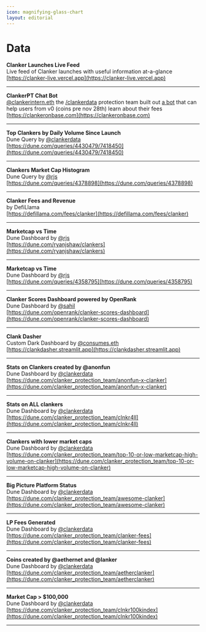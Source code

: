 ```yaml
---
icon: magnifying-glass-chart
layout: editorial
---
```


# Data

**Clanker Launches Live Feed**\
Live feed of Clanker launches with useful information at-a-glance\
[https://clanker-live.vercel.app](https://clanker-live.vercel.app)

***

**ClankerPT Chat Bot**\
<a href="https://warpcast.com/clankerintern.eth">@clankerintern.eth</a> the <a href="https://warpcast.com/~/channel/clankerdata">/clankerdata</a> protection team built out <a href="https://clankeronbase.com">a bot</a> that can help users from v0 (coins pre nov 28th) learn about their fees\
[https://clankeronbase.com](https://clankeronbase.com)

***

**Top Clankers by Daily Volume Since Launch**\
Dune Query by <a href="https://warpcast.com/proxystudio.eth/0x5e54a0d8">@clankerdata</a>\
[https://dune.com/queries/4430479/7418450](https://dune.com/queries/4430479/7418450)

***

**Clankers Market Cap Histogram**\
Dune Query by <a href="https://warpcast.com/rjs/0x47db2683">@rjs</a>\
[https://dune.com/queries/4378898](https://dune.com/queries/4378898)

***

**Clanker Fees and Revenue**\
by DefiLlama\
[https://defillama.com/fees/clanker](https://defillama.com/fees/clanker)

***

**Marketcap vs Time**\
Dune Dashboard by <a href="https://warpcast.com/rjs/0xcaa25957">@rjs</a>\
[https://dune.com/ryanjshaw/clankers](https://dune.com/ryanjshaw/clankers)

***

**Marketcap vs Time**\
Dune Dashboard by <a href="https://warpcast.com/rjs/0x47db2683">@rjs</a>\
[https://dune.com/queries/4358795](https://dune.com/queries/4358795)

***

**Clanker Scores Dashboard powered by OpenRank**\
Dune Dashboard by <a href="https://warpcast.com/sahil/0x16357a7f">@sahil</a>\
[https://dune.com/openrank/clanker-scores-dashboard](https://dune.com/openrank/clanker-scores-dashboard)

***

**Clank Dasher**\
Custom Dark Dashboard by <a href="https://warpcast.com/consumes.eth/0xb4900369">@consumes.eth</a>\
[https://clankdasher.streamlit.app](https://clankdasher.streamlit.app)

***

**Stats on Clankers created by @anonfun**\
Dune Dashboard by <a href="https://warpcast.com/clankerdata">@clankerdata</a>\
[https://dune.com/clanker_protection_team/anonfun-x-clanker](https://dune.com/clanker_protection_team/anonfun-x-clanker)

***

**Stats on ALL clankers**\
Dune Dashboard by <a href="https://warpcast.com/clankerdata">@clankerdata</a>\
[https://dune.com/clanker_protection_team/clnkr4ll](https://dune.com/clanker_protection_team/clnkr4ll)

***

**Clankers with lower market caps**\
Dune Dashboard by <a href="https://warpcast.com/clankerdata">@clankerdata</a>\
[https://dune.com/clanker_protection_team/top-10-or-low-marketcap-high-volume-on-clanker](https://dune.com/clanker_protection_team/top-10-or-low-marketcap-high-volume-on-clanker)

***

**Big Picture Platform Status**\
Dune Dashboard by <a href="https://warpcast.com/clankerdata">@clankerdata</a>\
[https://dune.com/clanker_protection_team/awesome-clanker](https://dune.com/clanker_protection_team/awesome-clanker)

***

**LP Fees Generated**\
Dune Dashboard by <a href="https://warpcast.com/clankerdata">@clankerdata</a>\
[https://dune.com/clanker_protection_team/clanker-fees](https://dune.com/clanker_protection_team/clanker-fees)

***

**Coins created by @aethernet and @lanker**\
Dune Dashboard by <a href="https://warpcast.com/clankerdata">@clankerdata</a>\
[https://dune.com/clanker_protection_team/aetherclanker](https://dune.com/clanker_protection_team/aetherclanker)

***

**Market Cap > $100,000**\
Dune Dashboard by <a href="https://warpcast.com/clankerdata">@clankerdata</a>\
[https://dune.com/clanker_protection_team/clnkr100kindex](https://dune.com/clanker_protection_team/clnkr100kindex)

***


